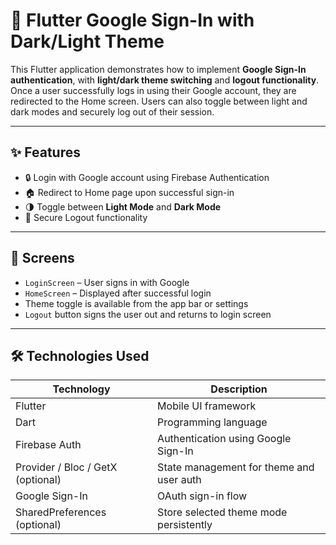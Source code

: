 # 🔐 Flutter Google Sign-In with Dark/Light Theme

This Flutter application demonstrates how to implement **Google Sign-In authentication**, with **light/dark theme switching** and **logout functionality**. Once a user successfully logs in using their Google account, they are redirected to the Home screen. Users can also toggle between light and dark modes and securely log out of their session.

---

## ✨ Features

- 🔒 Login with Google account using Firebase Authentication
- 🏠 Redirect to Home page upon successful sign-in
- 🌗 Toggle between **Light Mode** and **Dark Mode**
- 🚪 Secure Logout functionality

---

## 📱 Screens

- `LoginScreen` – User signs in with Google
- `HomeScreen` – Displayed after successful login
- Theme toggle is available from the app bar or settings
- `Logout` button signs the user out and returns to login screen

---

## 🛠️ Technologies Used

| Technology     | Description                              |
|----------------|------------------------------------------|
| Flutter        | Mobile UI framework                      |
| Dart           | Programming language                     |
| Firebase Auth  | Authentication using Google Sign-In      |
| Provider / Bloc / GetX (optional) | State management for theme and user auth |
| Google Sign-In | OAuth sign-in flow                       |
| SharedPreferences (optional) | Store selected theme mode persistently |
